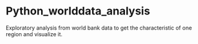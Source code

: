 # Python_worlddata_analysis
Exploratory analysis from world bank data to get the characteristic of one region and visualize it.
